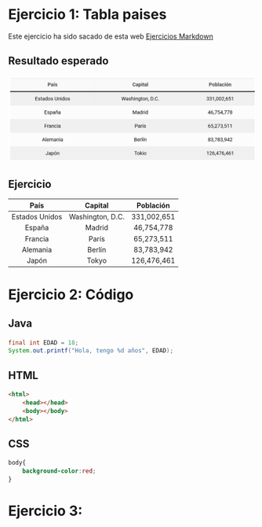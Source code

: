 # Ejercicio 1: Tabla paises
Este ejercicio ha sido sacado de esta web [Ejercicios Markdown](https://www.eniun.com/ejercicios-markdown-practicas-resueltas-sin-resolver/)
## Resultado esperado
![Imagen del resultado](imagenes/E1.png)
## Ejercicio
|País|Capital|Población|
|:--:|:-----:|:-------:|
|Estados Unidos| Washington, D.C. | 331,002,651 |
|España|Madrid|46,754,778|
|Francia|París|65,273,511|
|Alemania|Berlín|83,783,942|
|Japón|Tokyo|126,476,461|

# Ejercicio 2: Código
## Java
``` java
final int EDAD = 18;
System.out.printf("Hola, tengo %d años", EDAD);

```
## HTML
``` html
<html>
    <head></head>
    <body></body>
</html>

```
## CSS
```css
body{
    background-color:red;
}

```

# Ejercicio 3: 